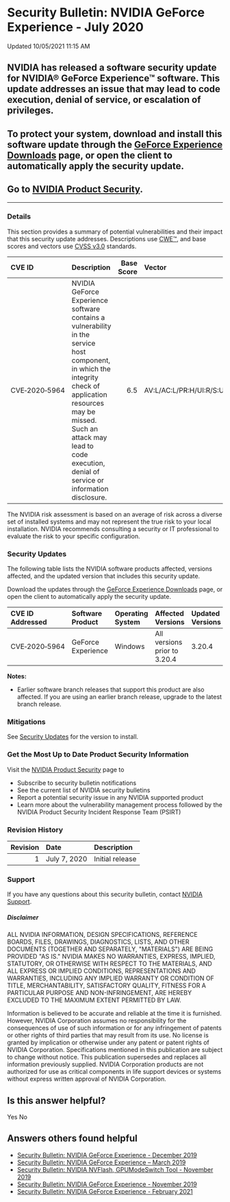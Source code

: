 

Security Bulletin: NVIDIA GeForce Experience - July 2020
========================================================




 Updated 10/05/2021 11:15 AM



NVIDIA has released a software security update for NVIDIA® GeForce Experience™ software. This update addresses an issue that may lead to code execution, denial of service, or escalation of privileges.
--------------------------------------------------------------------------------------------------------------------------------------------------------------------------------------------------------


To protect your system, download and install this software update through the [GeForce Experience Downloads](https://www.geforce.com/geforce-experience/download) page, or open the client to automatically apply the security update.
--------------------------------------------------------------------------------------------------------------------------------------------------------------------------------------------------------------------------------------


Go to [NVIDIA Product Security](https://www.nvidia.com/product-security/).
--------------------------------------------------------------------------






---




### Details


This section provides a summary of potential vulnerabilities and their impact that this security update addresses. Descriptions use [CWE™](https://cwe.mitre.org/), and base scores and vectors use [CVSS v3.0](https://www.first.org/cvss/v3.0/user-guide) standards.


| CVE ID | Description | Base Score | Vector |
|:--------------|:--------------------------------------------------------------------------------------------------------------------------------------------------------------------------------------------------------------------------------------------------------|-------------:|:------------------------------------|
| CVE‑2020‑5964 | NVIDIA GeForce Experience software contains a vulnerability in the service host component, in which the integrity check of application resources may be missed. Such an attack may lead to code execution, denial of service or information disclosure. | 6.5 | AV:L/AC:L/PR:H/UI:R/S:U/C:H/I:H/A:H |
The NVIDIA risk assessment is based on an average of risk across a diverse set of installed systems and may not represent the true risk to your local installation. NVIDIA recommends consulting a security or IT professional to evaluate the risk to your specific configuration.


### Security Updates


The following table lists the NVIDIA software products affected, versions affected, and the updated version that includes this security update.


Download the updates through the [GeForce Experience Downloads](https://www.geforce.com/geforce-experience/download) page, or open the client to automatically apply the security update.


| CVE ID Addressed | Software Product | Operating System | Affected Versions | Updated Versions |
|:-------------------|:-------------------|:-------------------|:-----------------------------|:-------------------|
| CVE‑2020‑5964 | GeForce Experience | Windows | All versions prior to 3.20.4 | 3.20.4 |
**Notes:**


* Earlier software branch releases that support this product are also affected. If you are using an earlier branch release, upgrade to the latest branch release.


### Mitigations


See [Security Updates](#security-updates) for the version to install.


### Get the Most Up to Date Product Security Information


Visit the  [NVIDIA Product Security](https://www.nvidia.com/security) page to


* Subscribe to security bulletin notifications
* See the current list of NVIDIA security bulletins
* Report a potential security issue in any NVIDIA supported product
* Learn more about the vulnerability management process followed by the NVIDIA Product Security Incident Response Team (PSIRT)


### Revision History


| Revision | Date | Description |
|-----------:|:-------------|:----------------|
| 1 | July 7, 2020 | Initial release |
### Support


If you have any questions about this security bulletin, contact [NVIDIA Support](https://www.nvidia.com/object/support.html).


##### Disclaimer


ALL NVIDIA INFORMATION, DESIGN SPECIFICATIONS, REFERENCE BOARDS, FILES, DRAWINGS, DIAGNOSTICS, LISTS, AND OTHER DOCUMENTS (TOGETHER AND SEPARATELY, "MATERIALS") ARE BEING PROVIDED "AS IS." NVIDIA MAKES NO WARRANTIES, EXPRESS, IMPLIED, STATUTORY, OR OTHERWISE WITH RESPECT TO THE MATERIALS, AND ALL EXPRESS OR IMPLIED CONDITIONS, REPRESENTATIONS AND WARRANTIES, INCLUDING ANY IMPLIED WARRANTY OR CONDITION OF TITLE, MERCHANTABILITY, SATISFACTORY QUALITY, FITNESS FOR A PARTICULAR PURPOSE AND NON-INFRINGEMENT, ARE HEREBY EXCLUDED TO THE MAXIMUM EXTENT PERMITTED BY LAW.


Information is believed to be accurate and reliable at the time it is furnished. However, NVIDIA Corporation assumes no responsibility for the consequences of use of such information or for any infringement of patents or other rights of third parties that may result from its use. No license is granted by implication or otherwise under any patent or patent rights of NVIDIA Corporation. Specifications mentioned in this publication are subject to change without notice. This publication supersedes and replaces all information previously supplied. NVIDIA Corporation products are not authorized for use as critical components in life support devices or systems without express written approval of NVIDIA Corporation.










Is this answer helpful?
-----------------------



Yes
No







Answers others found helpful
----------------------------


* [Security Bulletin: NVIDIA GeForce Experience - December 2019](/app/answers/detail/a_id/4954/related/1)
* [Security Bulletin: NVIDIA GeForce Experience – March 2019](/app/answers/detail/a_id/4784/related/1)
* [Security Bulletin: NVIDIA NVFlash, GPUModeSwitch Tool - November 2019](/app/answers/detail/a_id/4928/related/1)
* [Security Bulletin: NVIDIA GeForce Experience - November 2019](/app/answers/detail/a_id/4860/related/1)
* [Security Bulletin: NVIDIA GeForce Experience - February 2021](/app/answers/detail/a_id/5155/related/1)








